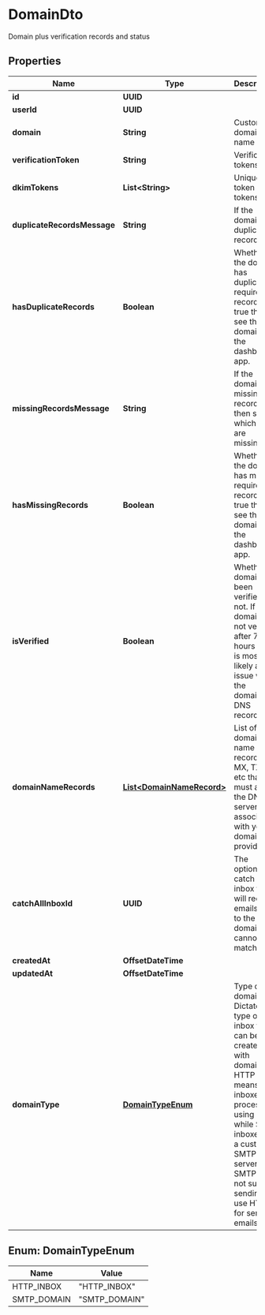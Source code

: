 

# DomainDto

Domain plus verification records and status

## Properties

| Name | Type | Description | Notes |
|------------ | ------------- | ------------- | -------------|
|**id** | **UUID** |  |  |
|**userId** | **UUID** |  |  |
|**domain** | **String** | Custom domain name |  |
|**verificationToken** | **String** | Verification tokens |  |
|**dkimTokens** | **List&lt;String&gt;** | Unique token DKIM tokens |  |
|**duplicateRecordsMessage** | **String** | If the domain is duplicate records. |  [optional] |
|**hasDuplicateRecords** | **Boolean** | Whether the domain has duplicated required records. If true then see the domain in the dashboard app. |  |
|**missingRecordsMessage** | **String** | If the domain is missing records then show which pairs are missing. |  [optional] |
|**hasMissingRecords** | **Boolean** | Whether the domain has missing required records. If true then see the domain in the dashboard app. |  |
|**isVerified** | **Boolean** | Whether domain has been verified or not. If the domain is not verified after 72 hours there is most likely an issue with the domains DNS records. |  |
|**domainNameRecords** | [**List&lt;DomainNameRecord&gt;**](DomainNameRecord) | List of DNS domain name records (C, MX, TXT) etc that you must add to the DNS server associated with your domain provider. |  |
|**catchAllInboxId** | **UUID** | The optional catch all inbox that will receive emails sent to the domain that cannot be matched. |  [optional] |
|**createdAt** | **OffsetDateTime** |  |  |
|**updatedAt** | **OffsetDateTime** |  |  |
|**domainType** | [**DomainTypeEnum**](#DomainTypeEnum) | Type of domain. Dictates type of inbox that can be created with domain. HTTP means inboxes are processed using SES while SMTP inboxes use a custom SMTP mail server. SMTP does not support sending so use HTTP for sending emails. |  |



## Enum: DomainTypeEnum

| Name | Value |
|---- | -----|
| HTTP_INBOX | &quot;HTTP_INBOX&quot; |
| SMTP_DOMAIN | &quot;SMTP_DOMAIN&quot; |



